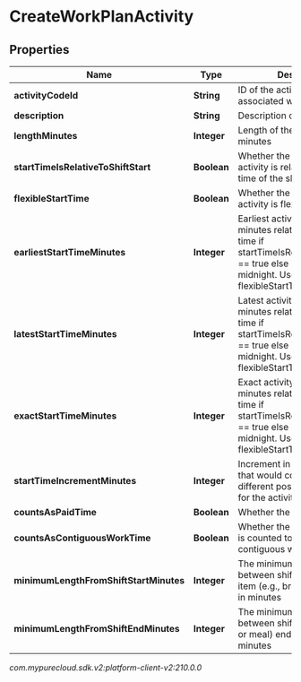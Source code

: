 # CreateWorkPlanActivity


## Properties

| Name | Type | Description | Notes |
| ------------ | ------------- | ------------- | ------------- |
| **activityCodeId** | **String** | ID of the activity code associated with this activity |  [optional] |
| **description** | **String** | Description of the activity |  [optional] |
| **lengthMinutes** | **Integer** | Length of the activity in minutes |  [optional] |
| **startTimeIsRelativeToShiftStart** | **Boolean** | Whether the start time of the activity is relative to the start time of the shift it belongs to |  [optional] |
| **flexibleStartTime** | **Boolean** | Whether the start time of the activity is flexible |  [optional] |
| **earliestStartTimeMinutes** | **Integer** | Earliest activity start in offset minutes relative to shift start time if startTimeIsRelativeToShiftStart == true else its based on midnight. Used if flexibleStartTime == true |  [optional] |
| **latestStartTimeMinutes** | **Integer** | Latest activity start in offset minutes relative to shift start time if startTimeIsRelativeToShiftStart == true else its based on midnight. Used if flexibleStartTime == true |  [optional] |
| **exactStartTimeMinutes** | **Integer** | Exact activity start in offset minutes relative to shift start time if startTimeIsRelativeToShiftStart == true else its based on midnight. Used if flexibleStartTime == false |  [optional] |
| **startTimeIncrementMinutes** | **Integer** | Increment in offset minutes that would contribute to different possible start times for the activity |  [optional] |
| **countsAsPaidTime** | **Boolean** | Whether the activity is paid |  [optional] |
| **countsAsContiguousWorkTime** | **Boolean** | Whether the activity duration is counted towards contiguous work time |  [optional] |
| **minimumLengthFromShiftStartMinutes** | **Integer** | The minimum duration between shift start and shift item (e.g., break or meal) start in minutes |  [optional] |
| **minimumLengthFromShiftEndMinutes** | **Integer** | The minimum duration between shift item (e.g., break or meal) end and shift end in minutes |  [optional] |




_com.mypurecloud.sdk.v2:platform-client-v2:210.0.0_
